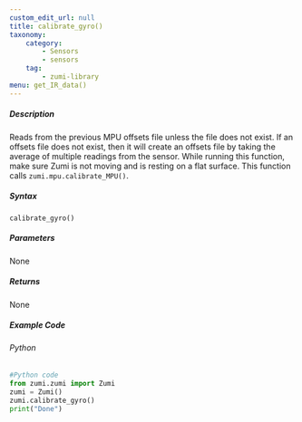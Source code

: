 ```yaml
---
custom_edit_url: null
title: calibrate_gyro()
taxonomy:
    category:
        - Sensors
        - sensors
    tag:
        - zumi-library
menu: get_IR_data()
---
```


##### Description
Reads from the previous MPU offsets file unless the file does not exist. If an offsets file does not exist, then it will
create an offsets file by taking the average of multiple readings from the sensor. While running this function, make 
sure Zumi is not moving and is resting on a flat surface. This function calls ```zumi.mpu.calibrate_MPU()```.

##### Syntax
```calibrate_gyro()```<br />

##### Parameters
None

##### Returns
None

##### Example Code
###### Python
```python
#Python code
from zumi.zumi import Zumi
zumi = Zumi()
zumi.calibrate_gyro()
print("Done")
```